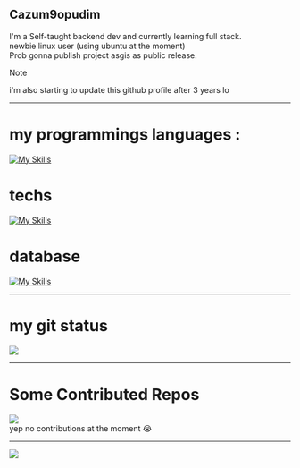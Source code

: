 ## Cazum9opudim
I'm a Self-taught backend dev and currently learning full stack. 
<br>
newbie linux user (using ubuntu at the moment) 
<br>
Prob gonna publish project asgis as public release.
>[!NOTE]
> i'm also starting to update this github profile after 3 years lo

---
# my programmings languages :
[![My Skills](https://skillicons.dev/icons?i=js,java,lua,cpp,python,bash)](https://skillicons.dev)
# techs
[![My Skills](https://skillicons.dev/icons?i=ubuntu,nodejs,npm,git,github,unreal)](https://skillicons.dev)
# database 
[![My Skills](https://skillicons.dev/icons?i=mongodb,mysql,postgres)](https://skillicons.dev)

---
# my git status 

![](https://github-readme-stats.vercel.app/api?username=cazum9opudim&theme=dark&hide_border=false&include_all_commits=false&count_private=false)<br/>

---
# Some Contributed Repos 
![](https://github-contributor-stats.vercel.app/api?username=cazum9opudim&limit=5&theme=dark&combine_all_yearly_contributions=true)
<br>
yep no contributions at the moment :sob:

---
[![](https://visitcount.itsvg.in/api?id=cazum9opudim&icon=0&color=0)](https://visitcount.itsvg.in)
